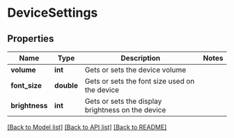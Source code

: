 # DeviceSettings

## Properties
Name | Type | Description | Notes
------------ | ------------- | ------------- | -------------
**volume** | **int** | Gets or sets the device volume | 
**font_size** | **double** | Gets or sets the font size used on the device | 
**brightness** | **int** | Gets or sets the display brightness on the device | 

[[Back to Model list]](../README.md#documentation-for-models) [[Back to API list]](../README.md#documentation-for-api-endpoints) [[Back to README]](../README.md)


